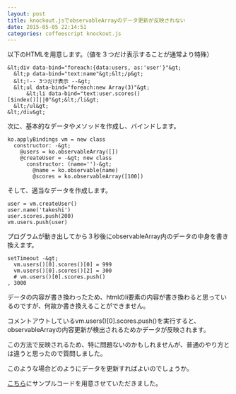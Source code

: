 ```yaml
---
layout: post
title: knockout.jsでobservableArrayのデータ更新が反映されない
date: 2015-05-05 22:14:51
categories: coffeescript knockout.js
---
```

<p>以下のHTMLを用意します。（値を３つだけ表示することが通常より特殊）</p>

```
&lt;div data-bind="foreach:{data:users, as:'user'}"&gt;
  &lt;p data-bind="text:name"&gt;&lt;/p&gt;
  &lt;!-- 3つだけ表示 --&gt;
  &lt;ul data-bind="foreach:new Array(3)"&gt;
      &lt;li data-bind="text:user.scores()[$index()]||0"&gt;&lt;/li&gt;
  &lt;/ul&gt;
&lt;/div&gt;
```

<p>次に、基本的なデータやメソッドを作成し、バインドします。</p>

```
ko.applyBindings vm = new class
  constructor: -&gt;
    @users = ko.observableArray([])
    @createUser = -&gt; new class
      constructor: (name='')-&gt;
        @name = ko.observable(name)
        @scores = ko.observableArray([100])
```

<p>そして、適当なデータを作成します。</p>

```
user = vm.createUser()
user.name('takeshi')
user.scores.push(200)
vm.users.push(user)
```

<p>プログラムが動き出してから３秒後にobservableArray内のデータの中身を書き換えます。</p>

```
setTimeout -&gt;
  vm.users()[0].scores()[0] = 999
  vm.users()[0].scores()[2] = 300
  # vm.users()[0].scores.push()
, 3000
```

<p>データの内容が書き換わったため、htmlのli要素の内容が書き換わると思っているのですが、何故か書き換えることができません。</p>

<p>コメントアウトしているvm.users()[0].scores.push()を実行すると、observableArrayの内容更新が検出されるためかデータが反映されます。</p>

<p>この方法で反映されるため、特に問題ないのかもしれませんが、普通のやり方とは違うと思ったので質問しました。</p>

<p>このような場合どのようにデータを更新すればよいのでしょうか。</p>

<p><a href="http://jsfiddle.net/869abgcy/3/" rel="nofollow">こちら</a>にサンプルコードを用意させていただきました。</p>

